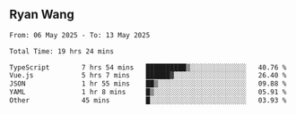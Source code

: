 ## Ryan Wang

<!--START_SECTION:waka-->

```txt
From: 06 May 2025 - To: 13 May 2025

Total Time: 19 hrs 24 mins

TypeScript        7 hrs 54 mins   ██████████▒░░░░░░░░░░░░░░   40.76 %
Vue.js            5 hrs 7 mins    ██████▓░░░░░░░░░░░░░░░░░░   26.40 %
JSON              1 hr 55 mins    ██▒░░░░░░░░░░░░░░░░░░░░░░   09.88 %
YAML              1 hr 8 mins     █▒░░░░░░░░░░░░░░░░░░░░░░░   05.91 %
Other             45 mins         █░░░░░░░░░░░░░░░░░░░░░░░░   03.93 %
```

<!--END_SECTION:waka-->
